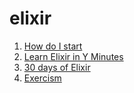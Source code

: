 # elixir

1. [How do I start](https://howistart.org/)
2. [Learn Elixir in Y Minutes](https://learnxinyminutes.com/docs/elixir/)
3. [30 days of Elixir](https://github.com/seven1m/30-days-of-elixir)
4. [Exercism](http://exercism.io/languages)
